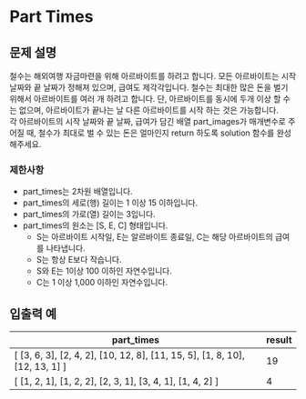 # Part Times
## 문제 설명
철수는 해외여행 자금마련을 위해 아르바이트를 하려고 합니다. 모든 아르바이트는 시작 날짜와 끝 날짜가 정해져 있으며, 급여도 제각각입니다. 철수는 최대한 많은 돈을 벌기 위해서 아르바이트를 여러 개 하려고 합니다. 단, 아르바이트를 동시에 두개 이상 할 수는 없으며, 아르바이트가 끝나는 날 다른 아르바이트를 시작 하는 것은 가능합니다.  
각 아르바이트의 시작 날짜와 끝 날짜, 급여가 담긴 배열 part_images가 매개변수로 주어질 때, 철수가 최대로 벌 수 있는 돈은 얼마인지 return 하도록 solution 함수를 완성해주세요. 

### 제한사항
* part_times는 2차원 배열입니다.
* part_times의 세로(행) 길이는 1 이상 15 이하입니다.
* part_times의 가로(열) 길이는 3입니다.
* part_times의 원소는 [S, E, C] 형태입니다.
  * S는 아르바이트 시작일, E는 알르바이트 종료일, C는 해당 아르바이트의 급여를 나타냅니다.
  * S는 항상 E보다 작습니다. 
  * S와 E는 1이상 100 이하인 자연수입니다.
  * C는 1 이상 1,000 이하인 자연수입니다.

## 입출력 예

| part_times                                                                   | result  |
| ---------------------------------------------------------------------------- |:--------|
| [ [3, 6, 3], [2, 4, 2], [10, 12, 8], [11, 15, 5], [1, 8, 10], [12, 13, 1] ]  | 19      |
| [ [1, 2, 1], [1, 2, 2], [2, 3, 1], [3, 4, 1], [1, 4, 2] ]                    | 4       |
